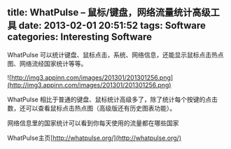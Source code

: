 title: WhatPulse – 鼠标/键盘，网络流量统计高级工具
date: 2013-02-01 20:51:52
tags: Software
categories: Interesting Software
---

WhatPulse 可以统计键盘、鼠标点击，系统、网络信息，还能显示鼠标点击热点图、网络流经国家统计等等。

![http://img3.appinn.com/images/201301/201301256.png](http://img3.appinn.com/images/201301/201301256.png)


WhatPulse 相比于普通的键盘、鼠标统计高级多了，除了统计每个按键的点击数，还可以查看鼠标点击热点图（高级版还有历史图表功能）。

网络信息里的国家统计可以看到你每天使用的流量都在哪些国家

WhatPulse主页[http://whatpulse.org/](http://whatpulse.org/)